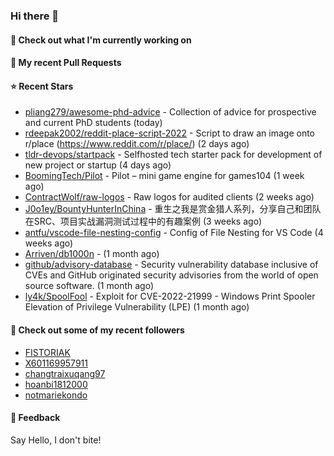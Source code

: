### Hi there 👋

#### 👷 Check out what I'm currently working on

#### 🔨 My recent Pull Requests


#### ⭐ Recent Stars

- [pliang279/awesome-phd-advice](https://github.com/pliang279/awesome-phd-advice) - Collection of advice for prospective and current PhD students (today)
- [rdeepak2002/reddit-place-script-2022](https://github.com/rdeepak2002/reddit-place-script-2022) - Script to draw an image onto r/place (https://www.reddit.com/r/place/) (2 days ago)
- [tldr-devops/startpack](https://github.com/tldr-devops/startpack) - Selfhosted tech starter pack for development of new project or startup (4 days ago)
- [BoomingTech/Pilot](https://github.com/BoomingTech/Pilot) - Pilot – mini game engine for games104 (1 week ago)
- [ContractWolf/raw-logos](https://github.com/ContractWolf/raw-logos) - Raw logos for audited clients (2 weeks ago)
- [J0o1ey/BountyHunterInChina](https://github.com/J0o1ey/BountyHunterInChina) - 重生之我是赏金猎人系列，分享自己和团队在SRC、项目实战漏洞测试过程中的有趣案例 (3 weeks ago)
- [antfu/vscode-file-nesting-config](https://github.com/antfu/vscode-file-nesting-config) - Config of File Nesting for VS Code (4 weeks ago)
- [Arriven/db1000n](https://github.com/Arriven/db1000n) -  (1 month ago)
- [github/advisory-database](https://github.com/github/advisory-database) - Security vulnerability database inclusive of CVEs and GitHub originated security advisories from the world of open source software. (1 month ago)
- [ly4k/SpoolFool](https://github.com/ly4k/SpoolFool) - Exploit for CVE-2022-21999 - Windows Print Spooler Elevation of Privilege Vulnerability (LPE) (1 month ago)

#### 👯 Check out some of my recent followers

- [FISTORIAK](https://github.com/FISTORIAK)
- [X601169957911](https://github.com/X601169957911)
- [changtraixuqang97](https://github.com/changtraixuqang97)
- [hoanbi1812000](https://github.com/hoanbi1812000)
- [notmariekondo](https://github.com/notmariekondo)

#### 💬 Feedback

Say Hello, I don't bite!